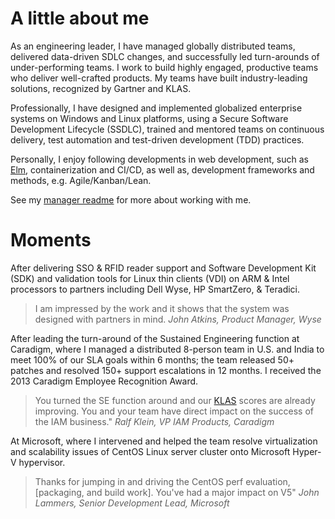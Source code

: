 ---
---

# A little about me

As an engineering leader, I have managed globally distributed teams, delivered data-driven SDLC changes, and successfully led turn-arounds of under-performing teams. I work to build highly engaged, productive teams who deliver well-crafted products. My teams have built industry-leading solutions, recognized by Gartner and KLAS.

Professionally, I have designed and implemented globalized enterprise systems on Windows and Linux platforms, using a Secure Software Development Lifecycle (SSDLC), trained and mentored teams on continuous delivery, test automation and test-driven development (TDD) practices.

Personally, I enjoy following developments in web development, such as [Elm](https://www.elm-lang.org), containerization and CI/CD, as well as, development frameworks and methods, e.g. Agile/Kanban/Lean. 

See my [manager readme](manager_readme.md) for more about working with me.

# Moments

After delivering SSO & RFID reader support and Software Development Kit (SDK) and validation tools for Linux thin clients (VDI) on ARM & Intel processors to partners including Dell Wyse, HP SmartZero, & Teradici.

> I am impressed by the work and it shows that the system was designed with partners in mind.
> _John Atkins, Product Manager, Wyse_

After leading the turn-around of the Sustained Engineering function at Caradigm, where I managed a distributed 8-person team in U.S. and India to meet 100% of our SLA goals within 6 months; the team released 50+ patches and resolved 150+ support escalations in 12 months. I received the 2013 Caradigm Employee Recognition Award.

> You turned the SE function around and our [KLAS](https://www.klasresearch.com) scores are already improving. You and your team have direct impact on the success of the IAM business."
> _Ralf Klein, VP IAM Products, Caradigm_

At Microsoft, where I intervened and helped the team resolve virtualization and scalability issues of CentOS Linux server cluster onto Microsoft Hyper-V hypervisor.

> Thanks for jumping in and driving the CentOS perf evaluation, [packaging, and build work]. You've had a major impact on V5"
> _John Lammers, Senior Development Lead, Microsoft_

